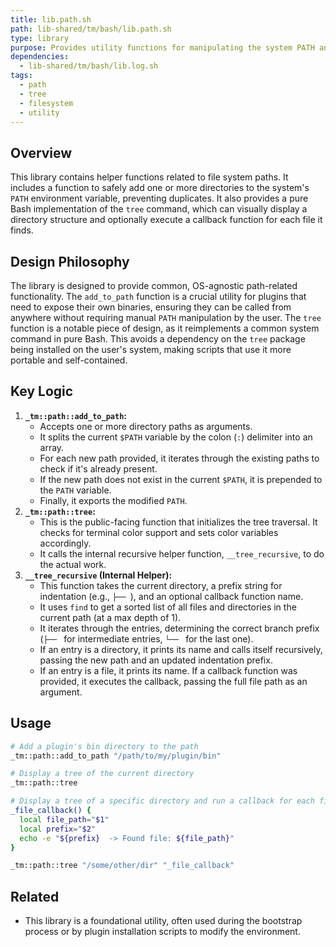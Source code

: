 ```yaml
---
title: lib.path.sh
path: lib-shared/tm/bash/lib.path.sh
type: library
purpose: Provides utility functions for manipulating the system PATH and displaying file system trees.
dependencies:
  - lib-shared/tm/bash/lib.log.sh
tags:
  - path
  - tree
  - filesystem
  - utility
---
```


## Overview
This library contains helper functions related to file system paths. It includes a function to safely add one or more directories to the system's `PATH` environment variable, preventing duplicates. It also provides a pure Bash implementation of the `tree` command, which can visually display a directory structure and optionally execute a callback function for each file it finds.

## Design Philosophy
The library is designed to provide common, OS-agnostic path-related functionality. The `add_to_path` function is a crucial utility for plugins that need to expose their own binaries, ensuring they can be called from anywhere without requiring manual `PATH` manipulation by the user. The `tree` function is a notable piece of design, as it reimplements a common system command in pure Bash. This avoids a dependency on the `tree` package being installed on the user's system, making scripts that use it more portable and self-contained.

## Key Logic
1.  **`_tm::path::add_to_path`:**
    *   Accepts one or more directory paths as arguments.
    *   It splits the current `$PATH` variable by the colon (`:`) delimiter into an array.
    *   For each new path provided, it iterates through the existing paths to check if it's already present.
    *   If the new path does not exist in the current `$PATH`, it is prepended to the `PATH` variable.
    *   Finally, it exports the modified `PATH`.
2.  **`_tm::path::tree`:**
    *   This is the public-facing function that initializes the tree traversal. It checks for terminal color support and sets color variables accordingly.
    *   It calls the internal recursive helper function, `__tree_recursive`, to do the actual work.
3.  **`__tree_recursive` (Internal Helper):**
    *   This function takes the current directory, a prefix string for indentation (e.g., `├── `), and an optional callback function name.
    *   It uses `find` to get a sorted list of all files and directories in the current path (at a max depth of 1).
    *   It iterates through the entries, determining the correct branch prefix (`├── ` for intermediate entries, `└── ` for the last one).
    *   If an entry is a directory, it prints its name and calls itself recursively, passing the new path and an updated indentation prefix.
    *   If an entry is a file, it prints its name. If a callback function was provided, it executes the callback, passing the full file path as an argument.

## Usage
```bash
# Add a plugin's bin directory to the path
_tm::path::add_to_path "/path/to/my/plugin/bin"

# Display a tree of the current directory
_tm::path::tree

# Display a tree of a specific directory and run a callback for each file
_file_callback() {
  local file_path="$1"
  local prefix="$2"
  echo -e "${prefix}  -> Found file: ${file_path}"
}

_tm::path::tree "/some/other/dir" "_file_callback"
```

## Related
- This library is a foundational utility, often used during the bootstrap process or by plugin installation scripts to modify the environment.